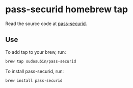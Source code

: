 # pass-securid homebrew tap

Read the source code at [pass-securid](https://github.com/sudosubin/pass-securid).

## Use

To add tap to your brew, run:

```sh
brew tap sudosubin/pass-securid
```

To install pass-securid, run:

```sh
brew install pass-securid
```
